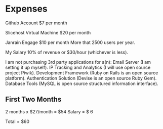 Expenses
========

Github Account
$7 per month

Slicehost Virtual Machine
$20 per month

Janrain Engage
$10 per month
More that 2500 users per year.

My Salary
10% of revenue or $30/hour (whichever is less).

I am not purchasing 3rd party applications for a(n):
Email Server (I am setting it up myself).
IP Tracking and Analytics (I will use open source project Piwik).
Development Framework (Ruby on Rails is an open source platform).
Authentication Solution (Devise is an open source Ruby Gem).
Database Tools (MySQL is open source structured information interface).

First Two Months
----------------

2 months x $27/month = $54
Salary 							 = $ 6

Total								 = $60